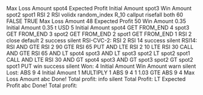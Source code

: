 <xml xmlns="http://www.w3.org/1999/xhtml" collection="true">
  <variables>
    <variable type="" id="gy-(OQo2ivS$$4TQ+tcJ">Max Loss Amount</variable>
    <variable type="" id="mvV%E7GK^7Cx=BCxt/+N">spot4</variable>
    <variable type="" id="$+4YB1~jnlepPV+/}y+j">Expected Profit</variable>
    <variable type="" id="O~AXmG3`h:n`-WoDm)0~">Initial Amount</variable>
    <variable type="" id="V/`@i2l^h%BA/vg3V?Y_">spot3</variable>
    <variable type="" id="7iAq]Co?H(SF+qm5jgmD">Win Amount</variable>
    <variable type="" id="R]}XJg8*ocRP#{pv/]hP">spot2</variable>
    <variable type="" id="x{5)(}]`;Pr%_}EXY9BW">spot1</variable>
    <variable type="" id="hKa[y{d-7SuUKfxML}Ib">RSI 2</variable>
    <variable type="" id="c,Ra=i;B*t9dXw#@K)lR">RSI</variable>
  </variables>
  <block type="trade" id="73vWdDagX-YhN)CtN.3D" x="0" y="0">
    <field name="MARKET_LIST">volidx</field>
    <field name="SUBMARKET_LIST">random_index</field>
    <field name="SYMBOL_LIST">R_10</field>
    <field name="TRADETYPECAT_LIST">callput</field>
    <field name="TRADETYPE_LIST">risefall</field>
    <field name="TYPE_LIST">both</field>
    <field name="CANDLEINTERVAL_LIST">60</field>
    <field name="TIME_MACHINE_ENABLED">FALSE</field>
    <field name="RESTARTONERROR">TRUE</field>
    <statement name="INITIALIZATION">
      <block type="variables_set" id="XDMYoip}{3uMJ$~,Wa(K">
        <field name="VAR" id="gy-(OQo2ivS$$4TQ+tcJ" variabletype="">Max Loss Amount</field>
        <value name="VALUE">
          <block type="math_number" id="P!2=P_+S,MKLQTjA]xg(">
            <field name="NUM">48</field>
          </block>
        </value>
        <next>
          <block type="variables_set" id="dqduY+F]dYVC%/;)_QyX">
            <field name="VAR" id="$+4YB1~jnlepPV+/}y+j" variabletype="">Expected Profit</field>
            <value name="VALUE">
              <block type="math_number" id="pGL%0jCRlD;R_i-Q:?jz">
                <field name="NUM">50</field>
              </block>
            </value>
            <next>
              <block type="variables_set" id="cG;6qVzC4dU[J9h%wYdK">
                <field name="VAR" id="7iAq]Co?H(SF+qm5jgmD" variabletype="">Win Amount</field>
                <value name="VALUE">
                  <block type="math_number" id="?UMlJ9?s?=7*h-CIL?Hv">
                    <field name="NUM">0.35</field>
                  </block>
                </value>
                <next>
                  <block type="variables_set" id="(GqO!$8|aP4T+(5lW(^E">
                    <field name="VAR" id="O~AXmG3`h:n`-WoDm)0~" variabletype="">Initial Amount</field>
                    <value name="VALUE">
                      <block type="math_number" id="dI_3Be9-$EK_$F=d.7w#">
                        <field name="NUM">0.35</field>
                      </block>
                    </value>
                  </block>
                </next>
              </block>
            </next>
          </block>
        </next>
      </block>
    </statement>
    <statement name="SUBMARKET">
      <block type="tradeOptions" id="MgRtLy!`#cD%K?44{Ff9">
        <field name="DURATIONTYPE_LIST">t</field>
        <field name="CURRENCY_LIST">USD</field>
        <value name="DURATION">
          <block type="math_number" id="0p-bjjEuB1k(LNWLaiS]">
            <field name="NUM">5</field>
          </block>
        </value>
        <value name="AMOUNT">
          <block type="variables_get" id="p+TPBS;7,b0?9`GtSOmc">
            <field name="VAR" id="O~AXmG3`h:n`-WoDm)0~" variabletype="">Initial Amount</field>
          </block>
        </value>
      </block>
    </statement>
  </block>
  <block type="before_purchase" id="tOc)]Xd=cAm0aiy+-8(8" x="0" y="346">
    <statement name="BEFOREPURCHASE_STACK">
      <block type="variables_set" id="1@I-41Oe;`a1+,NVY/7l">
        <field name="VAR" id="mvV%E7GK^7Cx=BCxt/+N" variabletype="">spot4</field>
        <value name="VALUE">
          <block type="lists_getIndex" id="2NJ!jNDVf)q)J5:4h)))">
            <mutation statement="false" at="true"></mutation>
            <field name="MODE">GET</field>
            <field name="WHERE">FROM_END</field>
            <value name="VALUE">
              <block type="ticks" id="1i5z+B=vz,}S.F8Sobas"></block>
            </value>
            <value name="AT">
              <block type="math_number" id=")(Aa?q8O4|S3tHGBL{nA">
                <field name="NUM">4</field>
              </block>
            </value>
          </block>
        </value>
        <next>
          <block type="variables_set" id=";QniLKQ$v?%4rMG63dD`">
            <field name="VAR" id="V/`@i2l^h%BA/vg3V?Y_" variabletype="">spot3</field>
            <value name="VALUE">
              <block type="lists_getIndex" id="GqfrN*?,z7$YTb}y$L%0">
                <mutation statement="false" at="true"></mutation>
                <field name="MODE">GET</field>
                <field name="WHERE">FROM_END</field>
                <value name="VALUE">
                  <block type="ticks" id="/2o,kT05/x+}#*G_OK{@"></block>
                </value>
                <value name="AT">
                  <block type="math_number" id="Ferl+p1(i~g|!D3]2*S-">
                    <field name="NUM">3</field>
                  </block>
                </value>
              </block>
            </value>
            <next>
              <block type="variables_set" id="l*=I/OU9M;vm!fgVYYA5">
                <field name="VAR" id="R]}XJg8*ocRP#{pv/]hP" variabletype="">spot2</field>
                <value name="VALUE">
                  <block type="lists_getIndex" id="WMhdh?;hdUWw/f:Qs/P#">
                    <mutation statement="false" at="true"></mutation>
                    <field name="MODE">GET</field>
                    <field name="WHERE">FROM_END</field>
                    <value name="VALUE">
                      <block type="ticks" id="GZa6Y,r$|alkE?B)#eQ2"></block>
                    </value>
                    <value name="AT">
                      <block type="math_number" id="mB,@p4xoChtDx5}5]fx0">
                        <field name="NUM">2</field>
                      </block>
                    </value>
                  </block>
                </value>
                <next>
                  <block type="variables_set" id="eSuM.e}/o7z!q6:5Or`8">
                    <field name="VAR" id="x{5)(}]`;Pr%_}EXY9BW" variabletype="">spot1</field>
                    <value name="VALUE">
                      <block type="lists_getIndex" id="!AbYu5h,9S02M3G+/oZu">
                        <mutation statement="false" at="true"></mutation>
                        <field name="MODE">GET</field>
                        <field name="WHERE">FROM_END</field>
                        <value name="VALUE">
                          <block type="ticks" id="vc?NR8e8a2N:o[?(KvuW"></block>
                        </value>
                        <value name="AT">
                          <block type="math_number" id="rVUzFj4aNGmK/D9swzhw">
                            <field name="NUM">1</field>
                          </block>
                        </value>
                      </block>
                    </value>
                    <next>
                      <block type="variables_set" id=",k3e|97Q#zy~St|},FIw">
                        <field name="VAR" id="hKa[y{d-7SuUKfxML}Ib" variabletype="">RSI 2</field>
                        <value name="VALUE">
                          <block type="rsi" id="L`@9^C8dP8t_eY~kc`z@">
                            <value name="INPUT">
                              <block type="ohlc_values" id="!V~r6MSz?,gQ[8i%:iig">
                                <field name="OHLCFIELD_LIST">close</field>
                                <field name="CANDLEINTERVAL_LIST">default</field>
                              </block>
                            </value>
                            <value name="PERIOD">
                              <block type="math_number" id="M`iwUevPD`7AM;@a_lxL">
                                <field name="NUM">2</field>
                              </block>
                            </value>
                          </block>
                        </value>
                        <next>
                          <block type="notify" id="d6hoYghe$|5gGM!Uw4^E">
                            <field name="NOTIFICATION_TYPE">success</field>
                            <field name="NOTIFICATION_SOUND">silent</field>
                            <value name="MESSAGE">
                              <block type="text_join" id="0}QaY20UMMh`;6uUyJJV">
                                <mutation items="2"></mutation>
                                <value name="ADD0">
                                  <block type="text" id="rycoAM.71-1g2W0KNs9N">
                                    <field name="TEXT">RSI-CVC-2: </field>
                                  </block>
                                </value>
                                <value name="ADD1">
                                  <block type="variables_get" id="@6r^:%J(M%u/C:m.1,np">
                                    <field name="VAR" id="hKa[y{d-7SuUKfxML}Ib" variabletype="">RSI 2</field>
                                  </block>
                                </value>
                              </block>
                            </value>
                            <next>
                              <block type="variables_set" id="O=Rixb(-!$x4W_lcgCrs">
                                <field name="VAR" id="c,Ra=i;B*t9dXw#@K)lR" variabletype="">RSI</field>
                                <value name="VALUE">
                                  <block type="rsi" id="?K=mg]td}g~ceZ2fNmA7">
                                    <value name="INPUT">
                                      <block type="ticks" id="e_~L}YnK/hM,^s,0#.S_"></block>
                                    </value>
                                    <value name="PERIOD">
                                      <block type="math_number" id="/4CqJdIPSD,^ity}6T}O">
                                        <field name="NUM">14</field>
                                      </block>
                                    </value>
                                  </block>
                                </value>
                                <next>
                                  <block type="notify" id="]%/+4@.g_;SU83L[|g#F">
                                    <field name="NOTIFICATION_TYPE">success</field>
                                    <field name="NOTIFICATION_SOUND">silent</field>
                                    <value name="MESSAGE">
                                      <block type="text_join" id="a)u^d*Wv);[oYqk]MPry">
                                        <mutation items="2"></mutation>
                                        <value name="ADD0">
                                          <block type="text" id="Y)`6MSH*K=vm]W#y=)M^">
                                            <field name="TEXT">RSI14: </field>
                                          </block>
                                        </value>
                                        <value name="ADD1">
                                          <block type="variables_get" id="MuG~5Lk)=MX10qC:=ASZ">
                                            <field name="VAR" id="c,Ra=i;B*t9dXw#@K)lR" variabletype="">RSI</field>
                                          </block>
                                        </value>
                                      </block>
                                    </value>
                                    <next>
                                      <block type="controls_if" id="APyf7U`A;+:5P/cr@*ma">
                                        <value name="IF0">
                                          <block type="logic_operation" id="Fik@N=J6*Js,fFqeU[fa">
                                            <field name="OP">AND</field>
                                            <value name="A">
                                              <block type="logic_compare" id=";25)jh+O[!.ZgW0VF_{T">
                                                <field name="OP">GTE</field>
                                                <value name="A">
                                                  <block type="variables_get" id="HZnG$E+nU_6B%ljbBp]6">
                                                    <field name="VAR" id="hKa[y{d-7SuUKfxML}Ib" variabletype="">RSI 2</field>
                                                  </block>
                                                </value>
                                                <value name="B">
                                                  <block type="math_number" id="OfY!T]-(ah-4,L^Ps$sU">
                                                    <field name="NUM">90</field>
                                                  </block>
                                                </value>
                                              </block>
                                            </value>
                                            <value name="B">
                                              <block type="logic_compare" id="A6jp7O!Cn?Pd)3W:1Yu|">
                                                <field name="OP">GTE</field>
                                                <value name="A">
                                                  <block type="variables_get" id="7tBpRM6IguM%hyv+v++u">
                                                    <field name="VAR" id="c,Ra=i;B*t9dXw#@K)lR" variabletype="">RSI</field>
                                                  </block>
                                                </value>
                                                <value name="B">
                                                  <block type="math_number" id="$n{J6VDEaz?3}pA6,)%N">
                                                    <field name="NUM">65</field>
                                                  </block>
                                                </value>
                                              </block>
                                            </value>
                                          </block>
                                        </value>
                                        <statement name="DO0">
                                          <block type="purchase" id="P7KDue_%R`cnwH%87r@]">
                                            <field name="PURCHASE_LIST">PUT</field>
                                          </block>
                                        </statement>
                                        <next>
                                          <block type="controls_if" id="SprKx!v7j!AtOkEC?S/~">
                                            <value name="IF0">
                                              <block type="logic_operation" id=";Vi^JCyG.jwE,qGU^TTg">
                                                <field name="OP">AND</field>
                                                <value name="A">
                                                  <block type="logic_compare" id="+NBU5HydB-6L{p#k!7%*">
                                                    <field name="OP">LTE</field>
                                                    <value name="A">
                                                      <block type="variables_get" id="qR;s1EEvGxf6ybkhH1Y;">
                                                        <field name="VAR" id="hKa[y{d-7SuUKfxML}Ib" variabletype="">RSI 2</field>
                                                      </block>
                                                    </value>
                                                    <value name="B">
                                                      <block type="math_number" id="-PnBKV{w%|k0h}UAZTVo">
                                                        <field name="NUM">10</field>
                                                      </block>
                                                    </value>
                                                  </block>
                                                </value>
                                                <value name="B">
                                                  <block type="logic_compare" id="j@]y?cUcX5=|?:){tj9l">
                                                    <field name="OP">LTE</field>
                                                    <value name="A">
                                                      <block type="variables_get" id="HUMlay1(JhyPvw0]K26g">
                                                        <field name="VAR" id="c,Ra=i;B*t9dXw#@K)lR" variabletype="">RSI</field>
                                                      </block>
                                                    </value>
                                                    <value name="B">
                                                      <block type="math_number" id="@Szy#K?Pz.5SdEE`^*%v">
                                                        <field name="NUM">30</field>
                                                      </block>
                                                    </value>
                                                  </block>
                                                </value>
                                              </block>
                                            </value>
                                            <statement name="DO0">
                                              <block type="purchase" id="c|zWyU8VHh4#Lel;Z};=">
                                                <field name="PURCHASE_LIST">CALL</field>
                                              </block>
                                            </statement>
                                            <next>
                                              <block type="controls_if" id="FhOe,:{zPZJ`7aM)CI@[">
                                                <value name="IF0">
                                                  <block type="logic_operation" id="qWMAkd8nfYD$,Fci)x;]">
                                                    <field name="OP">AND</field>
                                                    <value name="A">
                                                      <block type="logic_compare" id="iO#{A#ig_Qwg#pdY?,s_">
                                                        <field name="OP">GTE</field>
                                                        <value name="A">
                                                          <block type="variables_get" id="./JCXx+I2F?A0.$;G,*t">
                                                            <field name="VAR" id="c,Ra=i;B*t9dXw#@K)lR" variabletype="">RSI</field>
                                                          </block>
                                                        </value>
                                                        <value name="B">
                                                          <block type="math_number" id="_P%RcdDIM0+*1|T6=H^m">
                                                            <field name="NUM">65</field>
                                                          </block>
                                                        </value>
                                                      </block>
                                                    </value>
                                                    <value name="B">
                                                      <block type="logic_operation" id="e:j#3dVLhg)*a*fl8L!_">
                                                        <field name="OP">AND</field>
                                                        <value name="A">
                                                          <block type="logic_compare" id="soaY`!8-=(_SgF[,9]9@">
                                                            <field name="OP">LT</field>
                                                            <value name="A">
                                                              <block type="variables_get" id="i_5lbFZKw4cFVQ(vaEfh">
                                                                <field name="VAR" id="mvV%E7GK^7Cx=BCxt/+N" variabletype="">spot4</field>
                                                              </block>
                                                            </value>
                                                            <value name="B">
                                                              <block type="variables_get" id="fSbfYsilAIWLvedLd!Wb">
                                                                <field name="VAR" id="V/`@i2l^h%BA/vg3V?Y_" variabletype="">spot3</field>
                                                              </block>
                                                            </value>
                                                          </block>
                                                        </value>
                                                        <value name="B">
                                                          <block type="logic_operation" id="]H.#QHt8u+23JqruVe`x">
                                                            <field name="OP">AND</field>
                                                            <value name="A">
                                                              <block type="logic_compare" id="nvI4tn4lOVqX|K_|F)Ar">
                                                                <field name="OP">LT</field>
                                                                <value name="A">
                                                                  <block type="variables_get" id="4u*]uXj+KqcObKQ{!!Q.">
                                                                    <field name="VAR" id="V/`@i2l^h%BA/vg3V?Y_" variabletype="">spot3</field>
                                                                  </block>
                                                                </value>
                                                                <value name="B">
                                                                  <block type="variables_get" id="PEe}z(cd=iK-|#Ak~rfv">
                                                                    <field name="VAR" id="R]}XJg8*ocRP#{pv/]hP" variabletype="">spot2</field>
                                                                  </block>
                                                                </value>
                                                              </block>
                                                            </value>
                                                            <value name="B">
                                                              <block type="logic_compare" id="s.1|wvsx[|@o5t;txn:Y">
                                                                <field name="OP">LT</field>
                                                                <value name="A">
                                                                  <block type="variables_get" id=",_W4Lew+pmC~cN(QRO]F">
                                                                    <field name="VAR" id="R]}XJg8*ocRP#{pv/]hP" variabletype="">spot2</field>
                                                                  </block>
                                                                </value>
                                                                <value name="B">
                                                                  <block type="variables_get" id="j!3pqJk#iD]JO=zA[^he">
                                                                    <field name="VAR" id="x{5)(}]`;Pr%_}EXY9BW" variabletype="">spot1</field>
                                                                  </block>
                                                                </value>
                                                              </block>
                                                            </value>
                                                          </block>
                                                        </value>
                                                      </block>
                                                    </value>
                                                  </block>
                                                </value>
                                                <statement name="DO0">
                                                  <block type="purchase" id="|.CzJ`9A.uUkRG6gpH=a">
                                                    <field name="PURCHASE_LIST">CALL</field>
                                                  </block>
                                                </statement>
                                                <next>
                                                  <block type="controls_if" id="z}2crZfZkm:Nr/zQdV=J">
                                                    <value name="IF0">
                                                      <block type="logic_operation" id="Rk72-U3@W/t)p;EQzE1+">
                                                        <field name="OP">AND</field>
                                                        <value name="A">
                                                          <block type="logic_compare" id="7dtP`D[1_RJZY6CGcJL@">
                                                            <field name="OP">LTE</field>
                                                            <value name="A">
                                                              <block type="variables_get" id="*W_gc@G58u}ra.3Q1a~.">
                                                                <field name="VAR" id="c,Ra=i;B*t9dXw#@K)lR" variabletype="">RSI</field>
                                                              </block>
                                                            </value>
                                                            <value name="B">
                                                              <block type="math_number" id="pCDt?#!t-+!FqKyk(}a,">
                                                                <field name="NUM">30</field>
                                                              </block>
                                                            </value>
                                                          </block>
                                                        </value>
                                                        <value name="B">
                                                          <block type="logic_operation" id="^d?pZ;x!E_JvG,C@Zq%/">
                                                            <field name="OP">AND</field>
                                                            <value name="A">
                                                              <block type="logic_compare" id="_3ikF@Eyl1bD6y)y,DPk">
                                                                <field name="OP">GT</field>
                                                                <value name="A">
                                                                  <block type="variables_get" id="CK(2}Rp#e$dnCWoC/t[B">
                                                                    <field name="VAR" id="mvV%E7GK^7Cx=BCxt/+N" variabletype="">spot4</field>
                                                                  </block>
                                                                </value>
                                                                <value name="B">
                                                                  <block type="variables_get" id="Ui^*_pc5CTFWzg/C!.M.">
                                                                    <field name="VAR" id="V/`@i2l^h%BA/vg3V?Y_" variabletype="">spot3</field>
                                                                  </block>
                                                                </value>
                                                              </block>
                                                            </value>
                                                            <value name="B">
                                                              <block type="logic_operation" id="Ld}dG[h-eD1]U#(ap{8k">
                                                                <field name="OP">AND</field>
                                                                <value name="A">
                                                                  <block type="logic_compare" id="B/_hJAlNi7$Qidi~Lr6j">
                                                                    <field name="OP">GT</field>
                                                                    <value name="A">
                                                                      <block type="variables_get" id=";fX6x$eal2E?T?dw}VtD">
                                                                        <field name="VAR" id="V/`@i2l^h%BA/vg3V?Y_" variabletype="">spot3</field>
                                                                      </block>
                                                                    </value>
                                                                    <value name="B">
                                                                      <block type="variables_get" id=":(t[zxsI]PF=et~2p%UQ">
                                                                        <field name="VAR" id="R]}XJg8*ocRP#{pv/]hP" variabletype="">spot2</field>
                                                                      </block>
                                                                    </value>
                                                                  </block>
                                                                </value>
                                                                <value name="B">
                                                                  <block type="logic_compare" id="TEkrR0zWLw%FdBK.(9sx">
                                                                    <field name="OP">GT</field>
                                                                    <value name="A">
                                                                      <block type="variables_get" id="F[ygF#47Q0tnGs`aEAcV">
                                                                        <field name="VAR" id="R]}XJg8*ocRP#{pv/]hP" variabletype="">spot2</field>
                                                                      </block>
                                                                    </value>
                                                                    <value name="B">
                                                                      <block type="variables_get" id="91+}$Nn0glvF_Mt!aezA">
                                                                        <field name="VAR" id="x{5)(}]`;Pr%_}EXY9BW" variabletype="">spot1</field>
                                                                      </block>
                                                                    </value>
                                                                  </block>
                                                                </value>
                                                              </block>
                                                            </value>
                                                          </block>
                                                        </value>
                                                      </block>
                                                    </value>
                                                    <statement name="DO0">
                                                      <block type="purchase" id="Go1LxE75PXX,$wZH}+^h">
                                                        <field name="PURCHASE_LIST">PUT</field>
                                                      </block>
                                                    </statement>
                                                  </block>
                                                </next>
                                              </block>
                                            </next>
                                          </block>
                                        </next>
                                      </block>
                                    </next>
                                  </block>
                                </next>
                              </block>
                            </next>
                          </block>
                        </next>
                      </block>
                    </next>
                  </block>
                </next>
              </block>
            </next>
          </block>
        </next>
      </block>
    </statement>
  </block>
  <block type="after_purchase" id="finish" x="-2" y="1202">
    <statement name="AFTERPURCHASE_STACK">
      <block type="controls_if" id="/TP%I,hfU)^|c.|/3ndN">
        <mutation else="1"></mutation>
        <value name="IF0">
          <block type="contract_check_result" id="!Ju)S0aU{UXQf0qHA6X,">
            <field name="CHECK_RESULT">win</field>
          </block>
        </value>
        <statement name="DO0">
          <block type="notify" id="gHD9SF(^C:~$q@c/;(KP">
            <field name="NOTIFICATION_TYPE">success</field>
            <field name="NOTIFICATION_SOUND">silent</field>
            <value name="MESSAGE">
              <block type="text_join" id="]Je7[};kvx`BRACG:?(;">
                <mutation items="2"></mutation>
                <value name="ADD0">
                  <block type="text" id="s/=(=W~@G6,IQ,b://B3">
                    <field name="TEXT">Won:</field>
                  </block>
                </value>
                <value name="ADD1">
                  <block type="read_details" id="SXm{k(Ltcd0rel3iez82">
                    <field name="DETAIL_INDEX">4</field>
                  </block>
                </value>
              </block>
            </value>
            <next>
              <block type="variables_set" id="!7vE(S.O$(Hp%A$z{Q)4">
                <field name="VAR" id="O~AXmG3`h:n`-WoDm)0~" variabletype="">Initial Amount</field>
                <value name="VALUE">
                  <block type="variables_get" id="xt{eOIX[E!rJ4}0f(|)w">
                    <field name="VAR" id="7iAq]Co?H(SF+qm5jgmD" variabletype="">Win Amount</field>
                  </block>
                </value>
              </block>
            </next>
          </block>
        </statement>
        <statement name="ELSE">
          <block type="notify" id="@^jo^p%_Dc9)/}ZVUN=q">
            <field name="NOTIFICATION_TYPE">warn</field>
            <field name="NOTIFICATION_SOUND">silent</field>
            <value name="MESSAGE">
              <block type="text_join" id="L!A5F7obJ6YDSU%sb~v$">
                <mutation items="2"></mutation>
                <value name="ADD0">
                  <block type="text" id=":bct,J@#aZ1,ap7%$u;m">
                    <field name="TEXT">Lost: </field>
                  </block>
                </value>
                <value name="ADD1">
                  <block type="math_single" id="Us=FXR=G20;r.vw#Qzx9">
                    <field name="OP">ABS</field>
                    <value name="NUM">
                      <shadow type="math_number" id="GleSn`9j7Cm7/dqg}FIA">
                        <field name="NUM">9</field>
                      </shadow>
                      <block type="read_details" id="6^U0{%K4N4+shx$i.^;H">
                        <field name="DETAIL_INDEX">4</field>
                      </block>
                    </value>
                  </block>
                </value>
              </block>
            </value>
            <next>
              <block type="math_change" id="Lp7Sf;6}.+aaQK7u|qC,">
                <field name="VAR" id="O~AXmG3`h:n`-WoDm)0~" variabletype="">Initial Amount</field>
                <value name="DELTA">
                  <shadow type="math_number" id="N=Vo^MVz~/^(xt7Ag@8E">
                    <field name="NUM">1</field>
                  </shadow>
                  <block type="math_arithmetic" id="eN7/Pe-C@6[cZuG=;sr|">
                    <field name="OP">MULTIPLY</field>
                    <value name="A">
                      <shadow type="math_number" id="ka8n8|Dugz,q5FkUjs`7">
                        <field name="NUM">1</field>
                      </shadow>
                      <block type="math_single" id="n#dZL(R~tbmwTs^YpY{n">
                        <field name="OP">ABS</field>
                        <value name="NUM">
                          <shadow type="math_number" id="GleSn`9j7Cm7/dqg}FIA">
                            <field name="NUM">9</field>
                          </shadow>
                          <block type="read_details" id="bV`6lc$_j`ElSi~fxG-e">
                            <field name="DETAIL_INDEX">4</field>
                          </block>
                        </value>
                      </block>
                    </value>
                    <value name="B">
                      <shadow type="math_number" id="{JXdZCp2%s=sfO@yN:n}">
                        <field name="NUM">1</field>
                      </shadow>
                      <block type="math_number" id="L2m6.74Wo}DL)X%A@uE}">
                        <field name="NUM">1.03</field>
                      </block>
                    </value>
                  </block>
                </value>
                <next>
                  <block type="controls_if" id="THEX=3SJ9vM.fn6isSQX">
                    <value name="IF0">
                      <block type="logic_compare" id=")?vQl#~,J(1mnfNi]c|F">
                        <field name="OP">GTE</field>
                        <value name="A">
                          <block type="math_single" id="AeT7xRW8;G`0dUU3G9Zu">
                            <field name="OP">ABS</field>
                            <value name="NUM">
                              <shadow type="math_number" id="ft^DVzOH^GlSjzUC}@3c">
                                <field name="NUM">9</field>
                              </shadow>
                              <block type="read_details" id="Dywmoc_eJ)3BDdpvZ+8%">
                                <field name="DETAIL_INDEX">4</field>
                              </block>
                            </value>
                          </block>
                        </value>
                        <value name="B">
                          <block type="variables_get" id="IR(@Z1;/dK1a7*)koIlK">
                            <field name="VAR" id="gy-(OQo2ivS$$4TQ+tcJ" variabletype="">Max Loss Amount</field>
                          </block>
                        </value>
                      </block>
                    </value>
                    <statement name="DO0">
                      <block type="text_print" id="MP:bns5WRrfs+]NCySeZ">
                        <value name="TEXT">
                          <shadow type="text" id="kqlrIk.GO.^}hI,PoUV)">
                            <field name="TEXT">abc</field>
                          </shadow>
                          <block type="text_join" id="l#77+N~6RSODKh?CeYY4">
                            <mutation items="2"></mutation>
                            <value name="ADD0">
                              <block type="text" id="+M,5;KZF~R7*zI2p0tec">
                                <field name="TEXT">Done! Total profit: </field>
                              </block>
                            </value>
                            <value name="ADD1">
                              <block type="total_profit" id="slBD+rxTQiUCbHHd6ka2"></block>
                            </value>
                          </block>
                        </value>
                      </block>
                    </statement>
                  </block>
                </next>
              </block>
            </next>
          </block>
        </statement>
        <next>
          <block type="notify" id="1)tW7}^o?Ym2qm8-qmdO">
            <field name="NOTIFICATION_TYPE">info</field>
            <field name="NOTIFICATION_SOUND">silent</field>
            <value name="MESSAGE">
              <block type="text_join" id="t]P+(Nqhmu!Tg.F7-CPr">
                <mutation items="2"></mutation>
                <value name="ADD0">
                  <block type="text" id="7gm[}!($og`%Y,*D%j%;">
                    <field name="TEXT">Total Profit: </field>
                  </block>
                </value>
                <value name="ADD1">
                  <block type="total_profit" id="|K4ymCMY8D%B0Pqg?9ad"></block>
                </value>
              </block>
            </value>
            <next>
              <block type="controls_if" id="IuxXfH4y2;l}4;x^GXgv">
                <mutation else="1"></mutation>
                <value name="IF0">
                  <block type="logic_compare" id="Qq=J(YADm#qJRtdnM78y">
                    <field name="OP">LT</field>
                    <value name="A">
                      <block type="total_profit" id="W{-s|:=aTg]?pW@/|k~#"></block>
                    </value>
                    <value name="B">
                      <block type="variables_get" id="~h}JcSkFo$2+DvY7Z(i1">
                        <field name="VAR" id="$+4YB1~jnlepPV+/}y+j" variabletype="">Expected Profit</field>
                      </block>
                    </value>
                  </block>
                </value>
                <statement name="DO0">
                  <block type="trade_again" id=";?v.`3czHAz0=p.kKdO$"></block>
                </statement>
                <statement name="ELSE">
                  <block type="text_print" id="{#=T-jZoV^~Hg2fDop#P">
                    <value name="TEXT">
                      <shadow type="text" id="kqlrIk.GO.^}hI,PoUV)">
                        <field name="TEXT">abc</field>
                      </shadow>
                      <block type="text_join" id="LlYXC#rV|?[e@:Hp=,j=">
                        <mutation items="2"></mutation>
                        <value name="ADD0">
                          <block type="text" id="e{xh9Rs1RU:W_h6hSy/1">
                            <field name="TEXT">Done! Total profit: </field>
                          </block>
                        </value>
                        <value name="ADD1">
                          <block type="total_profit" id="TPWF3d]yS|:~*^VVyv]X"></block>
                        </value>
                      </block>
                    </value>
                  </block>
                </statement>
              </block>
            </next>
          </block>
        </next>
      </block>
    </statement>
  </block>
</xml>
